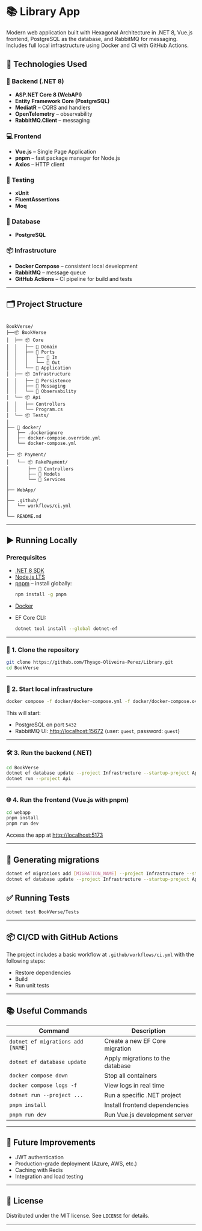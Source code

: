 # 📚 Library App

Modern web application built with Hexagonal Architecture in .NET 8, Vue.js frontend, PostgreSQL as the database, and RabbitMQ for messaging. Includes full local infrastructure using Docker and CI with GitHub Actions.

## 🚀 Technologies Used

### 🔧 Backend (.NET 8)
- **ASP.NET Core 8 (WebAPI)**
- **Entity Framework Core (PostgreSQL)**
- **MediatR** – CQRS and handlers
- **OpenTelemetry** – observability
- **RabbitMQ.Client** – messaging

### 💻 Frontend
- **Vue.js** – Single Page Application
- **pnpm** – fast package manager for Node.js
- **Axios** – HTTP client

### 🧪 Testing
- **xUnit**
- **FluentAssertions**
- **Moq**

### 🐘 Database
- **PostgreSQL**

### 📦 Infrastructure
- **Docker Compose** – consistent local development
- **RabbitMQ** – message queue
- **GitHub Actions** – CI pipeline for build and tests

---

## 🗂️ Project Structure

```

BookVerse/
├──📦 BookVerse
│  ├── 📦 Core
│  │   ├── 📂 Domain
│  │   ├── 📂 Ports
│  │   │   ├── 📂 In
│  │   │   └── 📂 Out
│  │   └── 📂 Application
│  ├── 📦 Infrastructure
│  │   ├── 📂 Persistence
│  │   ├── 📂 Messaging
│  │   └── 📂 Observability
│  └── 📦 Api
│  │   ├── Controllers
│  │   └── Program.cs
│  └── 📦 Tests/
│
├── 📂 docker/
│   ├── .dockerignore
│   ├── docker-compose.override.yml
│   └── docker-compose.yml
│
├── 📦 Payment/
│   └── 📦 FakePayment/
│       ├── 📂 Controllers
│       ├── 📂 Models
│       └── 📂 Services
│
├── WebApp/
│
├── .github/
│   └── workflows/ci.yml
│
└── README.md
````

---

## ▶️ Running Locally

### Prerequisites

- [.NET 8 SDK](https://dotnet.microsoft.com/en-us/download/dotnet/8.0)
- [Node.js LTS](https://nodejs.org/)
- [pnpm](https://pnpm.io/installation) – install globally:
  ```bash
  npm install -g pnpm
  ````

* [Docker](https://www.docker.com/)
* EF Core CLI:

  ```bash
  dotnet tool install --global dotnet-ef
  ```

---

### 🔧 1. Clone the repository

```bash
git clone https://github.com/Thyago-Oliveira-Perez/Library.git
cd BookVerse
```

---

### 🐳 2. Start local infrastructure

```bash
docker compose -f docker/docker-compose.yml -f docker/docker-compose.override.yml up -d
```

This will start:

* PostgreSQL on port `5432`
* RabbitMQ UI: [http://localhost:15672](http://localhost:15672) (user: `guest`, password: `guest`)

---

### 🛠️ 3. Run the backend (.NET)

```bash
cd BookVerse
dotnet ef database update --project Infrastructure --startup-project Api
dotnet run --project Api
```

---

### 🌐 4. Run the frontend (Vue.js with pnpm)

```bash
cd webapp
pnpm install
pnpm run dev
```

Access the app at [http://localhost:5173](http://localhost:5173)

---

## 📄 Generating migrations

```bash
dotnet ef migrations add [MIGRATION_NAME] --project Infrastructure --startup-project Api
dotnet ef database update --project Infrastructure --startup-project Api
```

## ✅ Running Tests

```bash
dotnet test BookVerse/Tests
```

---

## 📦 CI/CD with GitHub Actions

The project includes a basic workflow at `.github/workflows/ci.yml` with the following steps:

* Restore dependencies
* Build
* Run unit tests

---

## 📚 Useful Commands

| Command                         | Description                      |
| ------------------------------- | -------------------------------- |
| `dotnet ef migrations add [NAME]` | Create a new EF Core migration   |
| `dotnet ef database update`     | Apply migrations to the database |
| `docker compose down`           | Stop all containers              |
| `docker compose logs -f`        | View logs in real time           |
| `dotnet run --project ...`      | Run a specific .NET project      |
| `pnpm install`                  | Install frontend dependencies    |
| `pnpm run dev`                  | Run Vue.js development server    |

---

## 🧱 Future Improvements

* JWT authentication
* Production-grade deployment (Azure, AWS, etc.)
* Caching with Redis
* Integration and load testing

---

## 📄 License

Distributed under the MIT license. See `LICENSE` for details.

---